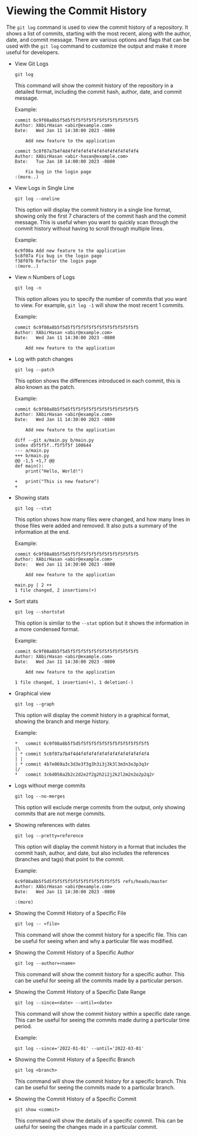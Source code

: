 # Viewing the Commit History

The `git log` command is used to view the commit history of a repository. It shows a list of commits, starting with the most recent, along with the author, date, and commit message. There are various options and flags that can be used with the `git log` command to customize the output and make it more useful for developers.

- View Git Logs
    ```
    git log
    ```
    This command will show the commit history of the repository in a detailed format, including the commit hash, author, date, and commit message.

    Example:
    ```
    commit 6c9f08a8b5f5d5f5f5f5f5f5f5f5f5f5f5f5f5f5
    Author: XAbirHasan <abir@example.com>
    Date:   Wed Jan 11 14:30:00 2023 -0800

        Add new feature to the application

    commit 5c8f07a7b4f4d4f4f4f4f4f4f4f4f4f4f4f4f4f4
    Author: XAbirHasan <abir-hasan@example.com>
    Date:   Tue Jan 10 14:00:00 2023 -0800

        Fix bug in the login page
    :(more..)
    ```

- View Logs in Single Line
    ```
    git log --oneline
    ```
    This option will display the commit history in a single line format, showing only the first 7 characters of the commit hash and the commit message. This is useful when you want to quickly scan through the commit history without having to scroll through multiple lines.

    Example:
    ```
    6c9f08a Add new feature to the application
    5c8f07a Fix bug in the login page
    f38f07b Refactor the login page
    :(more..)
    ```

- View n Numbers of Logs
    ```
    git log -n
    ```
    This option allows you to specify the number of commits that you want to view. For example, `git log -1` will show the most recent 1 commits.

    Example:

    ```
    commit 6c9f08a8b5f5d5f5f5f5f5f5f5f5f5f5f5f5f5f5
    Author: XAbirHasan <abir@example.com>
    Date:   Wed Jan 11 14:30:00 2023 -0800

        Add new feature to the application
    ```
  
- Log with patch changes
    ```
    git log --patch
    ```
    This option shows the differences introduced in each commit, this is also known as the patch.

    Example:
    ```
    commit 6c9f08a8b5f5d5f5f5f5f5f5f5f5f5f5f5f5f5f5
    Author: XAbirHasan <abir@example.com>
    Date:   Wed Jan 11 14:30:00 2023 -0800

        Add new feature to the application

    diff --git a/main.py b/main.py
    index d5f5f5f..f5f5f5f 100644
    --- a/main.py
    +++ b/main.py
    @@ -1,5 +1,7 @@
    def main():
        print("Hello, World!")

    +   print("This is new feature")
    +
    ```
- Showing stats
    ```
    git log --stat
    ```
    This option shows how many files were changed, and how many lines in those files were added and removed. It also puts a summary of the information at the end.

    Example:
    ```
    commit 6c9f08a8b5f5d5f5f5f5f5f5f5f5f5f5f5f5f5f5
    Author: XAbirHasan <abir@example.com>
    Date:   Wed Jan 11 14:30:00 2023 -0800

        Add new feature to the application

    main.py | 2 ++
    1 file changed, 2 insertions(+)
    ```
- Sort stats
    ```
    git log --shortstat
    ```
    This option is similar to the `--stat` option but it shows the information in a more condensed format.

    Example:
    ```
    commit 6c9f08a8b5f5d5f5f5f5f5f5f5f5f5f5f5f5f5f5
    Author: XAbirHasan <abir@example.com>
    Date:   Wed Jan 11 14:30:00 2023 -0800

        Add new feature to the application

    1 file changed, 1 insertion(+), 1 deletion(-)
    ```
- Graphical view
    ```
    git log --graph
    ```
    This option will display the commit history in a graphical format, showing the branch and merge history.

    Example:
    ```
    *   commit 6c9f08a8b5f5d5f5f5f5f5f5f5f5f5f5f5f5f5f5
    |\  
    | * commit 5c8f07a7b4f4d4f4f4f4f4f4f4f4f4f4f4f4f4f4
    | |  
    | * commit 4b7e069a3c3d3e3f3g3h3i3j3k3l3m3n3o3p3q3r
    |/  
    *   commit 3c6d058a2b2c2d2e2f2g2h2i2j2k2l2m2n2o2p2q2r
    ```
- Logs without merge commits
    ```
    git log --no-merges
    ```
    This option will exclude merge commits from the output, only showing commits that are not merge commits.

- Showing references with dates
    ```
    git log --pretty=reference
    ```
    This option will display the commit history in a format that includes the commit hash, author, and date, but also includes the references (branches and tags) that point to the commit.

    Example:
    ```
    6c9f08a8b5f5d5f5f5f5f5f5f5f5f5f5f5f5f5f5 refs/heads/master
    Author: XAbirHasan <abir@example.com>
    Date:   Wed Jan 11 14:30:00 2023 -0800

    :(more)
    ```

- Showing the Commit History of a Specific File
    ```
    git log -- <file>
    ```
    This command will show the commit history for a specific file. This can be useful for seeing when and why a particular file was modified.

- Showing the Commit History of a Specific Author
    ```
    git log --author=<name>
    ```
    This command will show the commit history for a specific author. This can be useful for seeing all the commits made by a particular person.


- Showing the Commit History of a Specific Date Range
    ```
    git log --since=<date> --until=<date>
    ```
    This command will show the commit history within a specific date range. This can be useful for seeing the commits made during a particular time period.

    Example:
    ```
    git log --since='2022-01-01' --until='2022-03-01'
    ```

- Showing the Commit History of a Specific Branch
    ```
    git log <branch>
    ```
    This command will show the commit history for a specific branch. This can be useful for seeing the commits made to a particular branch.

- Showing the Commit History of a Specific Commit

    ```
    git show <commit>
    ```
    This command will show the details of a specific commit. This can be useful for seeing the changes made in a particular commit.

